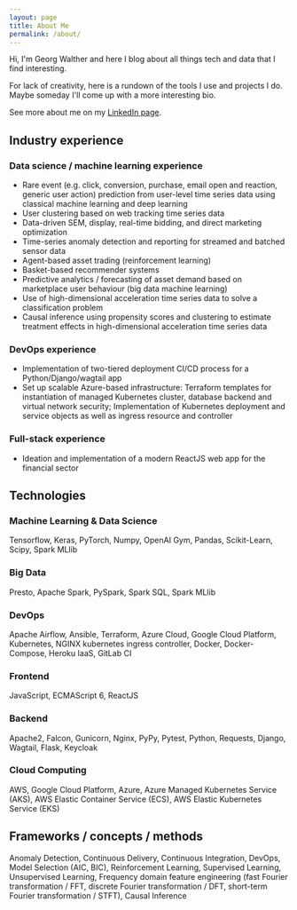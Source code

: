 ```yaml
---
layout: page
title: About Me
permalink: /about/
---
```


Hi, I'm Georg Walther and here I blog about all things tech and data that I find interesting.

For lack of creativity, here is a rundown of the tools I use and projects I do.
Maybe someday I'll come up with a more interesting bio.

See more about me on my [LinkedIn page](https://www.linkedin.com/in/georgwalther/).

## Industry experience

### Data science / machine learning experience

- Rare event (e.g. click, conversion, purchase, email open and reaction, generic user action) prediction from user-level time series data using classical machine learning and deep learning
- User clustering based on web tracking time series data
- Data-driven SEM, display, real-time bidding, and direct marketing optimization
- Time-series anomaly detection and reporting for streamed and batched sensor data
- Agent-based asset trading (reinforcement learning)
- Basket-based recommender systems
- Predictive analytics / forecasting of asset demand based on marketplace user behaviour (big data machine learning)
- Use of high-dimensional acceleration time series data to solve a classification problem
- Causal inference using propensity scores and clustering to estimate treatment effects in high-dimensional acceleration time series data

### DevOps experience

- Implementation of two-tiered deployment CI/CD process for a Python/Django/wagtail app
- Set up scalable Azure-based infrastructure: Terraform templates for instantiation of managed Kubernetes cluster, database backend and virtual network security; Implementation of Kubernetes deployment and service objects as well as ingress resource and controller

### Full-stack experience

- Ideation and implementation of a modern ReactJS web app for the financial sector

## Technologies

### Machine Learning & Data Science

Tensorflow, Keras, PyTorch, Numpy, OpenAI Gym, Pandas, Scikit-Learn, Scipy, Spark MLlib

### Big Data

Presto, Apache Spark, PySpark, Spark SQL, Spark MLlib

### DevOps

Apache Airflow, Ansible, Terraform, Azure Cloud, Google Cloud Platform, Kubernetes, NGINX kubernetes ingress controller, Docker, Docker-Compose, Heroku IaaS, GitLab CI

### Frontend

JavaScript, ECMAScript 6, ReactJS

### Backend

Apache2, Falcon, Gunicorn, Nginx, PyPy, Pytest, Python, Requests, Django, Wagtail, Flask, Keycloak

### Cloud Computing

AWS, Google Cloud Platform, Azure, Azure Managed Kubernetes Service (AKS), AWS Elastic Container Service (ECS), AWS Elastic Kubernetes Service (EKS)

## Frameworks / concepts / methods

Anomaly Detection, Continuous Delivery, Continuous Integration, DevOps, Model Selection (AIC, BIC), Reinforcement Learning, Supervised Learning, Unsupervised Learning, Frequency domain feature engineering (fast Fourier transformation / FFT, discrete Fourier transformation / DFT, short-term Fourier transformation / STFT), Causal Inference
